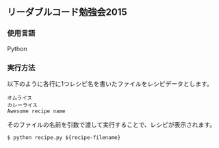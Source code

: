 ## リーダブルコード勉強会2015

### 使用言語

Python

### 実行方法

以下のように各行に1つレシピ名を書いたファイルをレシピデータとします。

```
オムライス
カレーライス
Awesome recipe name
```

そのファイルの名前を引数で渡して実行することで、レシピが表示されます。

```
$ python recipe.py ${recipe-filename}
```
